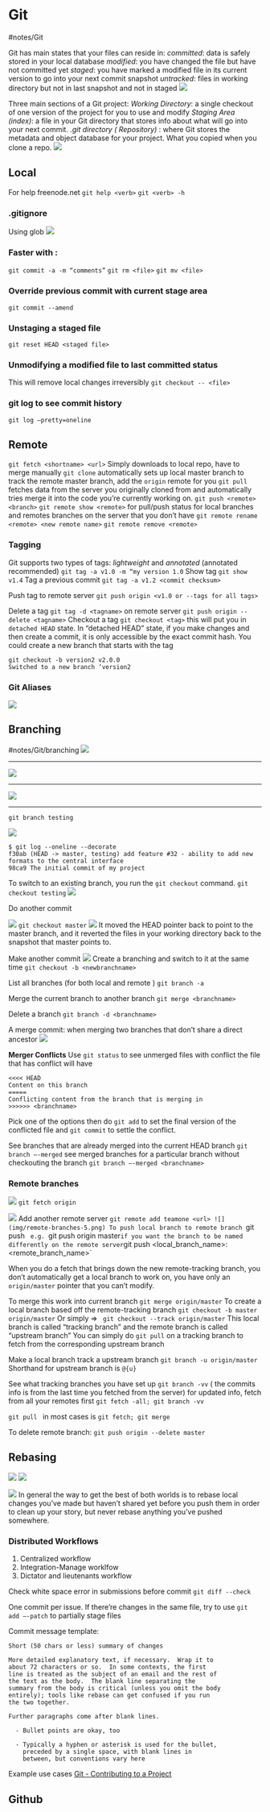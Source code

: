 # Git
#notes/Git

Git has main states that your files can reside in: 
_committed_: data is safely stored in your local database 
_modified_: you have changed the file but have not committed yet
_staged_: you have marked a modified file in its current version to go into your next commit snapshot
_untracked_: files in working directory but not in last snapshot and not in staged
![](img/lifecycle.png)

Three main sections of a Git project:
_Working Directory_: a single checkout of one version of the project for you to use and modify
_Staging Area (index)_: a file in your Git directory that stores info about what will go into your next commit. 
_.git directory ( Repository)_ : where Git stores the metadata and object database for your project. What you copied when you clone a repo.
![](img/areas.png)

##  Local
For help
freenode.net
`git help <verb>`  `git <verb> -h`

### .gitignore

Using glob 
![](img/Screen%20Shot%202019-03-14%20at%2011.46.48%20PM.png)

### Faster with :
`git commit -a -m “comments”`
`git rm <file>`  `git mv <file>`

### Override previous commit with current stage area
`git commit --amend`

### Unstaging a staged file 
`git reset HEAD <staged file>`

### Unmodifying a modified file to last committed status
This will remove local changes irreversibly
`git checkout -- <file>` 

### git log to see commit history
`git log —pretty=oneline`

## Remote
`git fetch <shortname> <url>`  Simply downloads to local repo, have to merge manually 
`git clone` automatically sets up local master branch to track the remote master branch, add the `origin` remote for you 
`git pull	` fetches data from the server you originally cloned from and automatically tries merge it into the code you’re currently working on. 
`git push <remote> <branch>`
`git remote show <remote>` for pull/push status for local branches and remotes branches on the server that you don’t have
`git remote rename <remote> <new remote name>`
`git remote remove <remote>` 

### Tagging 
Git supports two types of tags: _lightweight_ and _annotated_ (annotated recommended) 
`git tag -a v1.0 -m “my version 1.0`
Show tag `git show v1.4`
Tag a previous commit `git tag -a v1.2 <commit checksum>`

Push tag to remote server `git push origin <v1.0 or --tags for all tags>`

Delete a tag `git tag -d <tagname>` 
on remote server  `git push origin --delete <tagname>`
Checkout a tag `git checkout <tag>` this will put you in `detached HEAD` state. In “detached HEAD” state, if you make changes and then create a commit, it is only accessible by the exact commit hash. You could create a new branch that starts with the tag
```
git checkout -b version2 v2.0.0
Switched to a new branch ‘version2
```

### Git Aliases
![](img/Screen%20Shot%202019-03-15%20at%203.53.19%20PM.png)

## Branching
#notes/Git/branching
![](img/commit-and-tree.png)
- - - -
![](img/commits-and-parents.png)
- - - -
![](img/branch-and-history.png)
- - - -
`git branch testing`	

![](img/head-to-master.png)
```
$ git log --oneline --decorate
f30ab (HEAD -> master, testing) add feature #32 - ability to add new formats to the central interface
98ca9 The initial commit of my project
```

To switch to an existing branch, you run the `git checkout` command.
`git checkout testing`
![](img/head-to-testing.png)

Do another commit 

![](img/advance-testing.png)
`git checkout master`
![](img/checkout-master.png)
It moved the HEAD pointer back to point to the master branch, and it reverted the files in your working directory back to the snapshot that master points to. 

Make another commit 
![](img/advance-master.png)
Create a branching and switch to it at the same time
`git checkout -b <newbranchname>`

List all branches (for both local and remote )
`git branch -a`

Merge the current branch to another branch
`git merge <branchname>`

Delete a branch
`git branch -d <branchname>`

A merge commit: when merging two branches that don’t share a direct ancestor 
![](img/basic-merging-2.png)

**Merger Conflicts**
Use 	`git status` to see unmerged files with conflict
the file that has conflict will have 
```
<<<< HEAD
Content on this branch
=====
Conflicting content from the branch that is merging in 
>>>>>> <branchname>
```

Pick one of the options then do `git add` to set the final version of the conflicted file and `git commit` to settle the conflict.

See branches that are already merged into the current HEAD branch
`git branch —-merged` 
see merged branches for a particular branch without checkouting the branch `git branch —-merged <branchname>`


### Remote branches
![](img/remote-branches-1.png)
`git fetch origin`

![](img/remote-branches-3.png)
Add another remote server
`git remote add teamone <url>
![](img/remote-branches-5.png)
To push local branch to remote branch
`git push <remote> <branch>`  e.g.  `git push origin master`
if you want the branch to be named differently on the remote server
`git push <remote> <local_branch_name>:<remote_branch_name>`

When you do a fetch that brings down the new remote-tracking branch, you don’t automatically get a local branch to work on, you have only an `origin/master` pointer that you can’t modify.

To merge this work into current branch `git merge origin/master`
To create a local branch based off the remote-tracking branch
`git checkout -b master origin/master`
Or simply =>  ` git checkout --track origin/master`
This local branch is called “tracking branch” and the remote branch is called “upstream branch” You can simply do `git pull` on a tracking branch to fetch from the corresponding upstream branch

Make a local branch track a upstream branch `git branch -u origin/master`
Shorthand for upstream branch is `@{u}`

See what tracking branches you have set up  `git branch -vv` ( the commits info is from the last time you fetched from the server) for updated info, fetch from all your remotes first `git fetch -all; git branch -vv`

`git pull ` in most cases is `git fetch; git merge`

To delete remote branch: `git push origin --delete master`

## Rebasing 
![](img/interesting-rebase-1.png)
![](img/Screen%20Shot%202019-03-16%20at%2011.14.36%20PM.png)

![](img/interesting-rebase-2.png)
In general the way to get the best of both worlds is to rebase local changes you’ve made but haven’t shared yet before you push them in order to clean up your story, but never rebase anything you’ve pushed somewhere.

### Distributed Workflows 
1. Centralized workflow
2. Integration-Manage worklfow
3. Dictator and lieutenants workflow 

Check white space error in submissions before commit
 `git diff --check`

One commit per issue. If there’re changes in the same file, try to use `git add —-patch` to partially stage files 

Commit message template:
```
Short (50 chars or less) summary of changes

More detailed explanatory text, if necessary.  Wrap it to
about 72 characters or so.  In some contexts, the first
line is treated as the subject of an email and the rest of
the text as the body.  The blank line separating the
summary from the body is critical (unless you omit the body
entirely); tools like rebase can get confused if you run
the two together.

Further paragraphs come after blank lines.

  - Bullet points are okay, too

  - Typically a hyphen or asterisk is used for the bullet,
    preceded by a single space, with blank lines in
    between, but conventions vary here
```

Example use cases [Git - Contributing to a Project](https://git-scm.com/book/en/v2/Distributed-Git-Contributing-to-a-Project)


## Github
